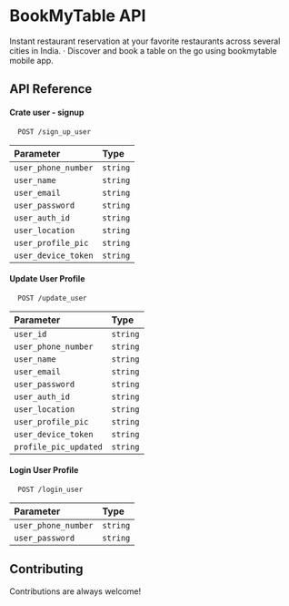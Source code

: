 
# BookMyTable API

Instant restaurant reservation at your favorite restaurants across several cities in India. · Discover and book a table on the go using bookmytable mobile app.

## API Reference

#### Crate user - signup

```http
  POST /sign_up_user
```

| Parameter | Type     |
| :-------- | :------- |
| `user_phone_number` | `string` |
| `user_name` | `string` |
| `user_email` | `string` |
| `user_password` | `string` |
| `user_auth_id` | `string` |
| `user_location` | `string` |
| `user_profile_pic` | `string` |
| `user_device_token` | `string` |


#### Update User Profile

```http
  POST /update_user
```

| Parameter | Type     |
| :-------- | :------- |
| `user_id` | `string` |
| `user_phone_number` | `string` |
| `user_name` | `string` |
| `user_email` | `string` |
| `user_password` | `string` |
| `user_auth_id` | `string` |
| `user_location` | `string` |
| `user_profile_pic` | `string` |
| `user_device_token` | `string` |
| `profile_pic_updated` | `string` |

#### Login User Profile

```http
  POST /login_user
```

| Parameter | Type     |
| :-------- | :------- |
| `user_phone_number` | `string` |
| `user_password` | `string` |

  
## Contributing

Contributions are always welcome!
